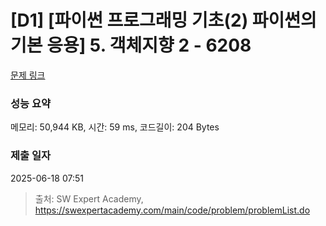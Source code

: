 # [D1] [파이썬 프로그래밍 기초(2) 파이썬의 기본 응용] 5. 객체지향 2 - 6208 

[문제 링크](https://swexpertacademy.com/main/code/problem/problemDetail.do?contestProbId=AWcU556a4g4DFAU4) 

### 성능 요약

메모리: 50,944 KB, 시간: 59 ms, 코드길이: 204 Bytes

### 제출 일자

2025-06-18 07:51



> 출처: SW Expert Academy, https://swexpertacademy.com/main/code/problem/problemList.do